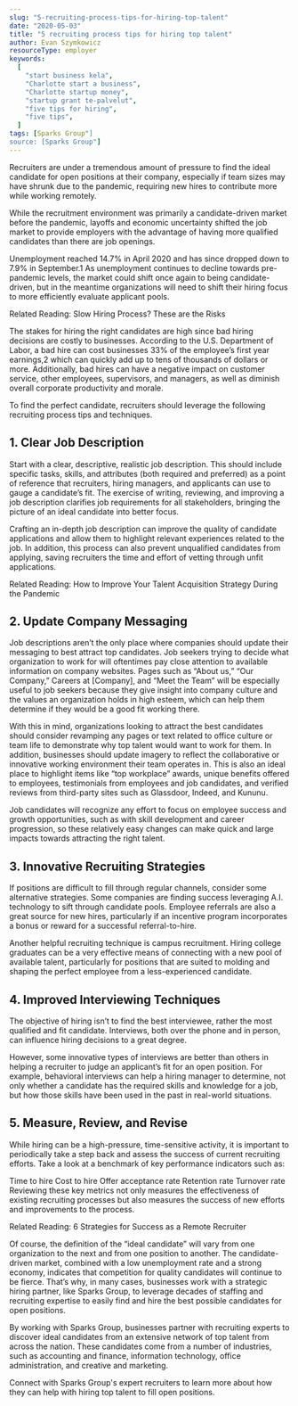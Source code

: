 ```yaml
---
slug: "5-recruiting-process-tips-for-hiring-top-talent"
date: "2020-05-03"
title: "5 recruiting process tips for hiring top talent"
author: Evan Szymkowicz
resourceType: employer
keywords:
  [
    "start business kela",
    "Charlotte start a business",
    "Charlotte startup money",
    "startup grant te-palvelut",
    "five tips for hiring",
    "five tips",
  ]
tags: [Sparks Group"]
source: [Sparks Group"]
---
```


Recruiters are under a tremendous amount of pressure to find the ideal candidate for open positions at their company, especially if team sizes may have shrunk due to the pandemic, requiring new hires to contribute more while working remotely.

While the recruitment environment was primarily a candidate-driven market before the pandemic, layoffs and economic uncertainty shifted the job market to provide employers with the advantage of having more qualified candidates than there are job openings.

Unemployment reached 14.7% in April 2020 and has since dropped down to 7.9% in September.1 As unemployment continues to decline towards pre-pandemic levels, the market could shift once again to being candidate-driven, but in the meantime organizations will need to shift their hiring focus to more efficiently evaluate applicant pools.

Related Reading: Slow Hiring Process? These are the Risks

The stakes for hiring the right candidates are high since bad hiring decisions are costly to businesses. According to the U.S. Department of Labor, a bad hire can cost businesses 33% of the employee’s first year earnings,2 which can quickly add up to tens of thousands of dollars or more. Additionally, bad hires can have a negative impact on customer service, other employees, supervisors, and managers, as well as diminish overall corporate productivity and morale.

To find the perfect candidate, recruiters should leverage the following recruiting process tips and techniques.

## 1. Clear Job Description

Start with a clear, descriptive, realistic job description. This should include specific tasks, skills, and attributes (both required and preferred) as a point of reference that recruiters, hiring managers, and applicants can use to gauge a candidate’s fit. The exercise of writing, reviewing, and improving a job description clarifies job requirements for all stakeholders, bringing the picture of an ideal candidate into better focus.

Crafting an in-depth job description can improve the quality of candidate applications and allow them to highlight relevant experiences related to the job. In addition, this process can also prevent unqualified candidates from applying, saving recruiters the time and effort of vetting through unfit applications.

Related Reading: How to Improve Your Talent Acquisition Strategy During the Pandemic


## 2. Update Company Messaging

Job descriptions aren’t the only place where companies should update their messaging to best attract top candidates. Job seekers trying to decide what organization to work for will oftentimes pay close attention to available information on company websites. Pages such as “About us,” “Our Company,” Careers at [Company], and “Meet the Team” will be especially useful to job seekers because they give insight into company culture and the values an organization holds in high esteem, which can help them determine if they would be a good fit working there.

With this in mind, organizations looking to attract the best candidates should consider revamping any pages or text related to office culture or team life to demonstrate why top talent would want to work for them. In addition, businesses should update imagery to reflect the collaborative or innovative working environment their team operates in. This is also an ideal place to highlight items like “top workplace” awards, unique benefits offered to employees, testimonials from employees and job candidates, and verified reviews from third-party sites such as Glassdoor, Indeed, and Kununu.

Job candidates will recognize any effort to focus on employee success and growth opportunities, such as with skill development and career progression, so these relatively easy changes can make quick and large impacts towards attracting the right talent.


## 3. Innovative Recruiting Strategies
If positions are difficult to fill through regular channels, consider some alternative strategies. Some companies are finding success leveraging A.I. technology to sift through candidate pools. Employee referrals are also a great source for new hires, particularly if an incentive program incorporates a bonus or reward for a successful referral-to-hire.

Another helpful recruiting technique is campus recruitment. Hiring college graduates can be a very effective means of connecting with a new pool of available talent, particularly for positions that are suited to molding and shaping the perfect employee from a less-experienced candidate.


## 4. Improved Interviewing Techniques
The objective of hiring isn’t to find the best interviewee, rather the most qualified and fit candidate. Interviews, both over the phone and in person, can influence hiring decisions to a great degree.

However, some innovative types of interviews are better than others in helping a recruiter to judge an applicant’s fit for an open position. For example, behavioral interviews can help a hiring manager to determine, not only whether a candidate has the required skills and knowledge for a job, but how those skills have been used in the past in real-world situations.


## 5. Measure, Review, and Revise
While hiring can be a high-pressure, time-sensitive activity, it is important to periodically take a step back and assess the success of current recruiting efforts. Take a look at a benchmark of key performance indicators such as:

Time to hire
Cost to hire
Offer acceptance rate
Retention rate
Turnover rate
Reviewing these key metrics not only measures the effectiveness of existing recruiting processes but also measures the success of new efforts and improvements to the process.

Related Reading: 6 Strategies for Success as a Remote Recruiter

Of course, the definition of the “ideal candidate” will vary from one organization to the next and from one position to another. The candidate-driven market, combined with a low unemployment rate and a strong economy, indicates that competition for quality candidates will continue to be fierce. That’s why, in many cases, businesses work with a strategic hiring partner, like Sparks Group, to leverage decades of staffing and recruiting expertise to easily find and hire the best possible candidates for open positions.

By working with Sparks Group, businesses partner with recruiting experts to discover ideal candidates from an extensive network of top talent from across the nation. These candidates come from a number of industries, such as accounting and finance, information technology, office administration, and creative and marketing.

Connect with Sparks Group's expert recruiters to learn more about how they can help with hiring top talent to fill open positions.

